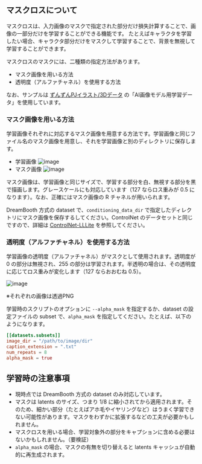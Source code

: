 ## マスクロスについて

マスクロスは、入力画像のマスクで指定された部分だけ損失計算することで、画像の一部分だけを学習することができる機能です。
たとえばキャラクタを学習したい場合、キャラクタ部分だけをマスクして学習することで、背景を無視して学習することができます。

マスクロスのマスクには、二種類の指定方法があります。

- マスク画像を用いる方法
- 透明度（アルファチャネル）を使用する方法

なお、サンプルは [ずんずんPJイラスト/3Dデータ](https://zunko.jp/con_illust.html) の「AI画像モデル用学習データ」を使用しています。

### マスク画像を用いる方法

学習画像それぞれに対応するマスク画像を用意する方法です。学習画像と同じファイル名のマスク画像を用意し、それを学習画像と別のディレクトリに保存します。

- 学習画像
  ![image](https://github.com/kohya-ss/sd-scripts/assets/52813779/607c5116-5f62-47de-8b66-9c4a597f0441)
- マスク画像
  ![image](https://github.com/kohya-ss/sd-scripts/assets/52813779/53e9b0f8-a4bf-49ed-882d-4026f84e8450)

マスク画像は、学習画像と同じサイズで、学習する部分を白、無視する部分を黒で描画します。グレースケールにも対応しています（127 ならロス重みが 0.5 になります）。なお、正確にはマスク画像の R チャネルが用いられます。

DreamBooth 方式の dataset で、`conditioning_data_dir` で指定したディレクトリにマスク画像を保存するしてください。ControlNet のデータセットと同じですので、詳細は [ControlNet-LLLite](train_lllite_README-ja.md#データセットの準備) を参照してください。

### 透明度（アルファチャネル）を使用する方法

学習画像の透明度（アルファチャネル）がマスクとして使用されます。透明度が 0 の部分は無視され、255 の部分は学習されます。半透明の場合は、その透明度に応じてロス重みが変化します（127 ならおおむね 0.5）。

![image](https://github.com/kohya-ss/sd-scripts/assets/52813779/0baa129b-446a-4aac-b98c-7208efb0e75e)

※それぞれの画像は透過PNG

学習時のスクリプトのオプションに `--alpha_mask` を指定するか、dataset の設定ファイルの subset で、`alpha_mask` を指定してください。たとえば、以下のようになります。

```toml
[[datasets.subsets]]
image_dir = "/path/to/image/dir"
caption_extension = ".txt"
num_repeats = 8
alpha_mask = true
```

## 学習時の注意事項

- 現時点では DreamBooth 方式の dataset のみ対応しています。
- マスクは latents のサイズ、つまり 1/8 に縮小されてから適用されます。そのため、細かい部分（たとえばアホ毛やイヤリングなど）はうまく学習できない可能性があります。マスクをわずかに拡張するなどの工夫が必要かもしれません。
- マスクロスを用いる場合、学習対象外の部分をキャプションに含める必要はないかもしれません。（要検証）
- `alpha_mask` の場合、マスクの有無を切り替えると latents キャッシュが自動的に再生成されます。
